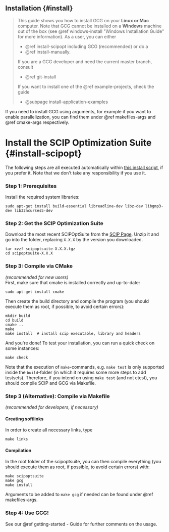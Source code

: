 Installation {#install}
------------------

> This guide shows you how to install GCG on your **Linux or Mac** computer. Note that
> GCG cannot be installed on a **Windows** machine out of the box (see @ref windows-install "Windows Installation Guide" for more information).
> As a user, you can either
> * @ref install-scipopt including GCG (recommended) or do a
> * @ref install-manually.<br>
>
> If you are a GCG developer and need the current master branch, consult
> * @ref git-install
>
> If you want to install one of the @ref example-projects, check the guide
> * @subpage install-application-examples

If you need to install GCG using arguments, for example if you want to enable parallelization, you can find them under @ref makefiles-args and @ref cmake-args respectively.

# Install the SCIP Optimization Suite {#install-scipopt}

The following steps are all executed automatically within
<a href="../scripts/installGCG.sh">this install script</a>, if you prefer it. Note that we don't take any responsibility if you use it.

### Step 1: Prerequisites
Install the required system libraries:

    sudo apt-get install build-essential libreadline-dev libz-dev libgmp3-dev lib32ncurses5-dev


### Step 2: Get the SCIP Optimization Suite
Download the most recent SCIPOptSuite from the [SCIP Page](https://scip.zib.de/index.php#download).
Unzip it and go into the folder, replacing `X.X.X` by the version you downloaded.

    tar xvzf scipoptsuite-X.X.X.tgz
    cd scipoptsuite-X.X.X


### Step 3: Compile via CMake
<i>(recommended for new users)</i><br/>
First, make sure that cmake is installed correctly and up-to-date:

    sudo apt-get install cmake

Then create the build directory and compile the program
(you should execute them as root, if possible, to avoid certain errors):

    mkdir build
    cd build
    cmake ..
    make
    make install  # install scip executable, library and headers

And you're done! To test your installation, you can run a quick check on some instances:

    make check

Note that the execution of `make`-commands, e.g. `make test` is only supported
inside the `build`-folder (in which it requires some more steps to add testsets).
Therefore, if you intend on using `make test` (and not ctest), you should compile
SCIP and GCG via Makefile.

### Step 3 (Alternative): Compile via Makefile
<i>(recommended for developers, if necessary)</i><br/>
#### Creating softlinks

In order to create all necessary links, type

    make links

#### Compilation

In the root folder of the scipoptsuite, you can then compile everything
(you should execute them as root, if possible, to avoid certain errors) with:

    make scipoptsuite
    make gcg
    make install

Arguments to be added to `make gcg` if needed can be found under @ref makefiles-args.

### Step 4: Use GCG!
See our @ref getting-started - Guide for further comments on the usage.
